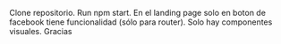 Clone repositorio.
Run npm start.
En el landing page solo en boton de facebook tiene funcionalidad (sólo para router).
Solo hay componentes visuales.
Gracias
